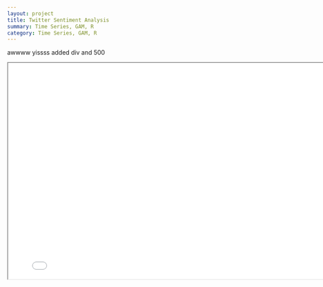 ```yaml
---
layout: project
title: Twitter Sentiment Analysis
summary: Time Series, GAM, R 
category: Time Series, GAM, R
---
```


awwww yissss
added div and 500

<div align="center">
<iframe
    width="800"
    height="500"
    src="../files/delta.html"
    src="https://flapjackstan.github.io/files/delta.html"
    frameborder="1px"
    allowfullscreen
></iframe>
</div>

